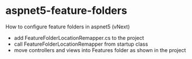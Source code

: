 # aspnet5-feature-folders
How to configure feature folders in aspnet5 (vNext)

- add FeatureFolderLocationRemapper.cs to the project
- call FeatureFolderLocationRemapper from startup class
- move controllers and views into Features folder as shown in the project

